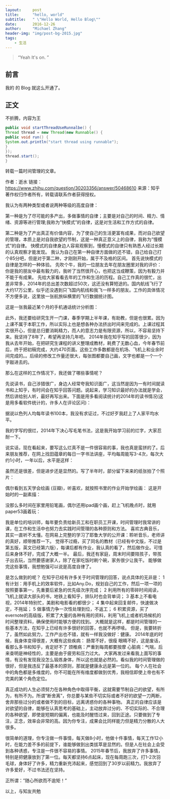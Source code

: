 ```yaml
---
layout:     post
title:      "hello, world"
subtitle:   " \"Hello World, Hello Blog\""
date:       2016-12-26
author:     "Michael Zhang"
header-img: "img/post-bg-2015.jpg"
tags:
    - 生活
---
```


> “Yeah It's on. ”


## 前言

我的 的 Blog 就这么开通了。


## 正文

不折腾，内容为王

```java
public void startThreadUseRunnalbe() {
Thread thread = new Thread(new Runnable() {
public void run() {
System.out.println("start thread using runnable");
}
});
thread.start();
}
```

转载一篇时间管理的文章。


作者：逝水
链接：https://www.zhihu.com/question/30203356/answer/50468610
来源：知乎
著作权归作者所有，转载请联系作者获得授权。

我认为有两种类型或者说两种等级的高度自律：

第一种是为了尽可能的多产出，多做事情的自律；主要是对自己的时间、精力、情绪、资源等进行管理;我称为”快模式”的自律，这是对生活和工作方式的自律。

第二种是为了产出真正有价值内容，为了使自己的生活更富有成果，而对自己欲望的管理，本质上是对自我欲望的节制，这是一种真正意义上的自律，我称为”慢模式”的自律。
快模式的自律身边人容易观察到，慢模式的自律只有熟悉人经过长期的认真观察才能发现。
我认为自己在第一种自律方面做的还不错，自己给自己打个85分吧，但是对于第二种，才刚刚开始，属于不及格的区间。
首先说快模式的自律是怎样的一种体验。
先吹个牛，我的一位朋友去年在朋友圈里对我的评价：你是我的朋友中最有毅力的，我听了当然很开心，也把这当成鞭策，因为有毅力并不能于有成果。
先给大家看看去年的工作和生活的历程。自己工作真的很忙，出差非常多，2014年的总出差次数超过50次，这还没有算短途的。国内航线飞行了大约17万公里，似乎还没遇到只飞国内航线和我飞一样多的朋友。工作的具体情况不方便多说，这里放一张航旅纵横里的飞行数据统计图。

这是一张我最近某个月的手机通话统计分析图：

此外，我还要给研究生开一门课，春季学期上半年课，有助教，但是也很累。因为上课不属于本职工作，所以实际上也是想各种办法挤出时间来完成的。上课过程其实很开心，但是总归要消耗精力，而人的意志力是有限资源，所以，不容易坚持下来。我坚持了8年了，希望再坚持几年吧。
2014年我在知乎写的回答很少，因为我从去年开始，在把研究生课程的讲义整理成教材，耗费了无数心血，今年春节前后，终于把初稿完成，大约470页面。这些工作多数都是在机场、飞机上和业余时间完成的。。后续的修改工作量还很大，每张图都要自己画，文字也都是一个一个字敲进去的。

那么在这样的工作情况下，我还做了哪些事情呢？

先说读书，自己涉猎很广，身边人经常夸我知识面广，这当然是因为一有时间就读书和上知乎，有时间会在知乎回答问题。说起来，学习知识最好的办法就是学会，然后讲给别人听，最好再写出来。下面是用多看阅读统计的2014年的读书情况(这是用多看软件统计的，许多人在评论区问)：

据说以色列人均每年读书100本，我没有求证过，不过好歹我赶上了人家平均水平。

我的字写的很烂，2014年下决心写毛笔书法，这是我开始学习前的烂字，大家忍耐一下。

说实话，现在看起来，要写这么烂真不是一件很容易的事，我也真是蛮拼的了。后来朋友推荐，在网上找田蕴章的每日一字书法讲座，平均每周能写3-4次，每次大约1小时，一年以后，水平是这样：

虽然还是很差，但是进步还是显然的。写了半年时，部分留下来来的纸张拍了个照片：

偶尔看到五天学会绘画 (豆瓣)，听喜欢，就按照书里的作业开始学绘画：
这是开始时的一副素描：

没那么多时间在家里用铅笔画，偶尔还用ipad画个画，赶上飞机晚点时，就用paper53画着玩：

我是单位的培训师，每年要负责给新员工和在职员工开课，时间管理时我常讲的课，在工作和生活中也努力去实践时间管理的各种原则和方法。
喜欢古典音乐，其实一直听不太懂。在网易上完整的学习了耶鲁大学的公开课：聆听音乐，老师讲的真好，顺带推荐一下。
觉得不过瘾，买了同名的教材（已经有中文版，不过是第五版，英文已经第六版），每课后都有作业，我认真的看了，然后做作业。可惜后来身体不好，完成了大概一半。
最后，我还有家庭，周末时间要陪孩子，带孩子出去玩，当然要感谢家人，除了在家吃饭时刷个碗，家务很少让我干。
能够做完这些事情，我想勉强可以说是高度自律了。

是怎么做到的呢？
在知乎已经有许多关于时间管理的回答，说点具体的无非是：
1 有计划：用手机上的效率软件，比如Any.Do，规划自己的工作，然后一项一项的按照要事第一，先重要后紧急的优先级次序完成；
2 利用所有的零碎时间阅读，飞机上就读大部头的书，地铁上看知乎，排队时也会背单词；
3 基本上不看电视，2014年特别忙，美剧和电影看的都很少；
4 集中起来回复邮件，快速做决定，不拖延；
5 做事情力争一次性处理到位，不返工；
6 积累资源，买了evernote的高级版，积累了大量的各种有用的资料，利用飞机上或者机场候机的时间整理资料，确保使用时能够方便的找到。
大概就是这样，都是时间管理的一些基本方法，在知乎上已经有许多很好的回答，也就不再啰嗦。
但是，我要转折了，虽然如此努力，工作产出也不错，就有一样我没做好：健康。
2014年底的时候，我身体变得很差，大概有这些疾病：
肠胃不好，很瘦
眼睛不好，这是废话，看那么多书和知乎，肯定好不了
颈椎病：严重到每周都要按摩
心脏病：气喘，后来查明是神经性的，主要是由于疲劳和压力过大。
大家再发过来看我上面写的事情，有没有发现我没怎么锻炼身体，所以这也就是必然的。看似我的时间管理做的很好，但是我违反了最基本的原则，那就是健康永远是第一位的。
每个人在社会中的角色都是多维度的，你不可能在所有维度都做到优秀，我相信即使上帝也有不完美的某个角色定位。

真正成功的人生必须努力在各种角色中取得平衡，这就需要节制自己的欲望，有所为，有所不为。所谓“断舍离”，你总要与某些不切实际或者不好的欲望一刀两断，舍弃那些过分的或者做不到的目标，远离诱惑你的各种事物。
真正的自律应该是对欲望的自律，能够在认真思考的基础上，主动放弃过分的、不切实际的、不合理的各种欲望，即使是短期的偏离，也能及时醒悟过来，回到正途。只要做到了专注，正念，效率会非常的高。因为你专注，成果会比同样能力但是精力分散的人大很多。

很简单的道理，你专注做一件事情，每天做8小时，他做十件事情，每天工作12小时，在能力差不多的前提下，谁能够做到出类拔萃是显然的。但是人在社会上会受到各种诱惑，专注是一件很不容易的事情。
2015年春节后，我放弃了许多事情，特别是把健康放到了第一位。每天都坚持6点起床，现在每周跑三次，打1-2次羽毛球，身体好了许多，精力重新充沛起来，感觉回到了30岁以前精力。我放弃了许多爱好，不过书法还在坚持。

正所谓：”随心所欲而不逾矩！”

以上，与知友共勉